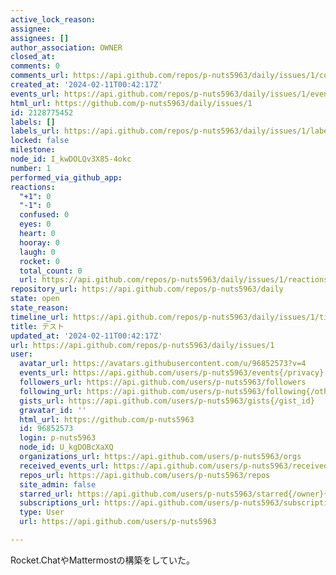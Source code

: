 ```yaml
---
active_lock_reason: 
assignee: 
assignees: []
author_association: OWNER
closed_at: 
comments: 0
comments_url: https://api.github.com/repos/p-nuts5963/daily/issues/1/comments
created_at: '2024-02-11T00:42:17Z'
events_url: https://api.github.com/repos/p-nuts5963/daily/issues/1/events
html_url: https://github.com/p-nuts5963/daily/issues/1
id: 2128775452
labels: []
labels_url: https://api.github.com/repos/p-nuts5963/daily/issues/1/labels{/name}
locked: false
milestone: 
node_id: I_kwDOLQv3X85-4okc
number: 1
performed_via_github_app: 
reactions:
  "+1": 0
  "-1": 0
  confused: 0
  eyes: 0
  heart: 0
  hooray: 0
  laugh: 0
  rocket: 0
  total_count: 0
  url: https://api.github.com/repos/p-nuts5963/daily/issues/1/reactions
repository_url: https://api.github.com/repos/p-nuts5963/daily
state: open
state_reason: 
timeline_url: https://api.github.com/repos/p-nuts5963/daily/issues/1/timeline
title: テスト
updated_at: '2024-02-11T00:42:17Z'
url: https://api.github.com/repos/p-nuts5963/daily/issues/1
user:
  avatar_url: https://avatars.githubusercontent.com/u/96852573?v=4
  events_url: https://api.github.com/users/p-nuts5963/events{/privacy}
  followers_url: https://api.github.com/users/p-nuts5963/followers
  following_url: https://api.github.com/users/p-nuts5963/following{/other_user}
  gists_url: https://api.github.com/users/p-nuts5963/gists{/gist_id}
  gravatar_id: ''
  html_url: https://github.com/p-nuts5963
  id: 96852573
  login: p-nuts5963
  node_id: U_kgDOBcXaXQ
  organizations_url: https://api.github.com/users/p-nuts5963/orgs
  received_events_url: https://api.github.com/users/p-nuts5963/received_events
  repos_url: https://api.github.com/users/p-nuts5963/repos
  site_admin: false
  starred_url: https://api.github.com/users/p-nuts5963/starred{/owner}{/repo}
  subscriptions_url: https://api.github.com/users/p-nuts5963/subscriptions
  type: User
  url: https://api.github.com/users/p-nuts5963

---
```

Rocket.ChatやMattermostの構築をしていた。